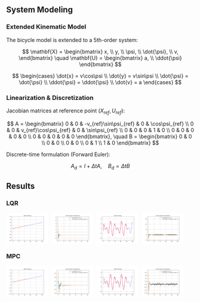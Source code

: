 ## System Modeling

### Extended Kinematic Model
The bicycle model is extended to a 5th-order system:

$$ 
\mathbf{X} = \begin{bmatrix} x, \\ y, \\ \psi, \\ \dot{\psi}, \\ v, \end{bmatrix} \quad
\mathbf{U} = \begin{bmatrix} a, \\ \ddot{\psi} \end{bmatrix}
$$

$$
\begin{cases}
\dot{x} = v\cos\psi \\
\dot{y} = v\sin\psi \\
\dot{\psi} = \dot{\psi} \\
\ddot{\psi} = \ddot{\psi} \\
\dot{v} = a
\end{cases}
$$

### Linearization & Discretization
Jacobian matrices at reference point $(X_{ref}, U_{ref})$:

$$
A = \begin{bmatrix}
0 & 0 & -v_{ref}\sin\psi_{ref} & 0 & \cos\psi_{ref} \\
0 & 0 & v_{ref}\cos\psi_{ref} & 0 & \sin\psi_{ref} \\
0 & 0 & 0 & 1 & 0 \\
0 & 0 & 0 & 0 & 0 \\
0 & 0 & 0 & 0 & 0
\end{bmatrix}, \quad
B = \begin{bmatrix}
0 & 0 \\
0 & 0 \\
0 & 0 \\
0 & 1 \\
1 & 0
\end{bmatrix}
$$

Discrete-time formulation (Forward Euler):

$$
A_d = I + \Delta t A, \quad B_d = \Delta t B
$$

## Results

### LQR
<div style="display: flex; flex-wrap: wrap; gap: 10px;">
  <img src="https://github.com/PMY9527/Path-Tracking-Controllers/blob/main/LQR_PICS/直线/Tracking%20Visualisation(LQR).png" alt="LQR 直线跟踪" style="width: 22%;" />
  <img src="https://github.com/PMY9527/Path-Tracking-Controllers/blob/main/LQR_PICS/直线/Control%20Input%20Visualisation(LQR).png" alt="LQR 直线控制输入" style="width: 22%;" />
  <img src="https://github.com/PMY9527/Path-Tracking-Controllers/blob/main/LQR_PICS/曲线/Tracking%20Visualisation(LQR).png" alt="LQR 曲线跟踪" style="width: 22%;" />
  <img src="https://github.com/PMY9527/Path-Tracking-Controllers/blob/main/LQR_PICS/曲线/Control%20Input%20Visualisation(LQR).png" alt="LQR 曲线控制输入" style="width: 22%;" />
</div>

### MPC
<div style="display: flex; flex-wrap: wrap; gap: 10px; margin-top: 1em;">
  <img src="https://github.com/PMY9527/Path-Tracking-Controllers/blob/main/MPC_PICS/直线/StraightLine_MPC.png" alt="MPC 直线跟踪" style="width: 22%;" />
  <img src="https://github.com/PMY9527/Path-Tracking-Controllers/blob/main/MPC_PICS/直线/Control%20Input%20Visualisation(MPC).png" alt="MPC 直线控制输入" style="width: 22%;" />
  <img src="https://github.com/PMY9527/Path-Tracking-Controllers/blob/main/MPC_PICS/曲线/Tracking%20Visualisation(MPC).png" alt="MPC 曲线跟踪" style="width: 22%;" />
  <img src="https://github.com/PMY9527/Path-Tracking-Controllers/blob/main/MPC_PICS/曲线/Control%20Input%20Visualisation(MPC).png" alt="MPC 曲线控制输入" style="width: 22%;" />
</div>




